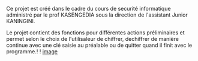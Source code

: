 Ce projet est créé dans le cadre du cours de securité informatique administré par le prof KASENGEDIA sous la direction de l'assistant Junior KANINGINI.

Le projet contient des fonctions pour différentes actions préliminaires et permet selon le choix de l'utilisaleur de chiffrer, dechiffrer de manière continue avec une clé saisie au préalable ou de quitter quand il finit avec le programme.!
!
[image](https://user-images.githubusercontent.com/124915229/233796317-05ddac92-4e52-4f49-a241-4600ccbdd027.png)
